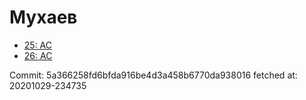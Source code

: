 # Мухаев
- [25: AC](25.md)
- [26: AC](26.md)

Commit: 5a366258fd6bfda916be4d3a458b6770da938016
 fetched at: 20201029-234735
